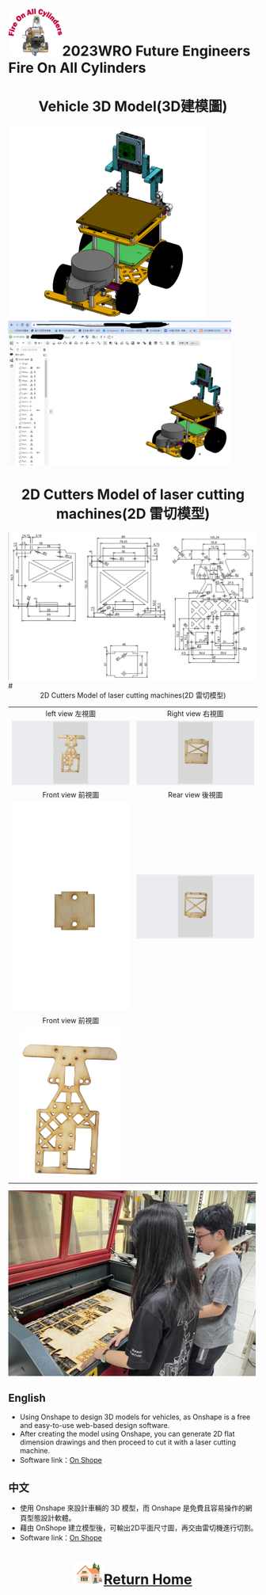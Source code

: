 ![LOGO](../other/img/logo.png)2023WRO Future Engineers Fire On All Cylinders  
====
# <div align="center">Vehicle 3D Model(3D建模圖)</div>

<img src="./img/Vehicle_cad.png" width="400">  <img src="./img/onshpe_3d.png" width="450">
# <div align="center"> 2D Cutters Model of laser cutting machines(2D 雷切模型) </div>
<img src="./img/2D_Cutters.png" width="500">
# <div align="center"> 2D Cutters Model of laser cutting machines(2D 雷切模型) </div>


|        |        |  
| :----: | :----: |  
|  left view 左視圖  | Right view 右視圖  |
| <img src="./img/car.png" alt="Image"> | <img src="./img/car_board.png" alt="Image"> |
|  Front view  前視圖 |   Rear view 後視圖  |    
| <img src="./img/car_board_2.png" alt="Image"> | <img src="./img/car_board_3.png" alt="Image"> | 
|  Front view  前視圖 |    |    
| <img src="./img/car_down.png" alt="Image"> | | 


<img src="./img/hu.jpg" width="500">


## English
- Using Onshape to design 3D models for vehicles, as Onshape is a free and easy-to-use web-based design software.
- After creating the model using Onshape, you can generate 2D flat dimension drawings and then proceed to cut it with a laser cutting machine.
- Software link：[On Shope](https://www.onshape.com/en/) 
## 中文
- 使用 Onshape 來設計車輛的 3D 模型，而 Onshape 是免費且容易操作的網頁型態設計軟體。
- 藉由 OnShope 建立模型後，可輸出2D平面尺寸圖，再交由雷切機進行切割。
- Software link：[On Shope](https://www.onshape.com/en/) 


# <div align="center">![HOME](../other/img/Home.png)[Return Home](../)</div>  
